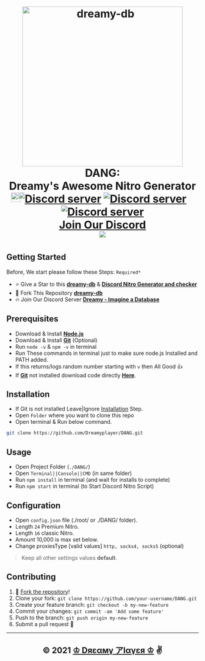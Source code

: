 <h1 align="center">
  <a href="https://dreamyplayer.gitbook.io/dreamy-db/">
  <img src="https://discord.com/assets/b941bc1dfe379db6cc1f2acc5a612f41.png" alt="dreamy-db" width="420"/></a><br>DANG: <br>Dreamy's Awesome Nitro Generator<br>
  <a href="https://discord.gg/CNAJfbs5dn"><img src="https://img.shields.io/discord/849280500421492736?color=5865F2&logo=discord&logoColor=white&style=plastic" alt="Discord server" /></a>
  <a href="https://github.com/Dreamyplayer"><img src="https://img.shields.io/github/stars/Dreamyplayer?color=white&logo=github&style=plastic" alt="Discord server" /></a>
  <a href="https://github.com/Dreamyplayer/Discord-Nitro-Gen-and-Checker/blob/master/package.json"><img src="https://img.shields.io/github/package-json/v/Dreamyplayer/Discord-Nitro-Gen-and-Checker?color=l&logo=git&logoColor=lightgreen&style=plastic" alt="Discord server" /></a>
  <br><img src="https://image.flaticon.com/icons/png/512/3845/3845880.png"
  width="25"
  height="25"
  style="position:absolute;left: 240px;top:577px"><a title='Dreamy - Imagine a Database' href="https://discord.gg/CNAJfbs5dn">Join Our Discord<br></a>
  <a href="https://github.com/Dreamyplayer/Discord-Nitro-Gen-and-Checker"><img src="https://cdn.discordapp.com/attachments/851533693657808926/857214104359534592/Screenshot_from_2021-06-23_16-32-21.png" /></a>
<h1>

## Getting Started

Before, We start please follow these Steps: `Required*`

- ⭐ Give a Star to this [**dreamy-db**](https://github.com/Dreamyplayer/dreamy-db "dreamy-db") & [**Discord Nitro Generator and checker**](https://github.com/Dreamyplayer/Discord-Nitro-Gen-and-Checker "Discord Nitro Generator & Checker")
- 🍴 Fork This Repository [**dreamy-db**](https://github.com/Dreamyplayer/dreamy-db "dreamy-db")
- 🔥 Join Our Discord Server [**Dreamy - Imagine a Database**](https://discord.gg/CNAJfbs5dn "Dreamy - Imagine a Database")

## Prerequisites

- Download & Install [**Node.js**](https://nodejs.org/en/ 'nodejs')
- Download & Install [**Git**](https://git-scm.com/) (Optional)
- Run `node -v` & `npm -v` in terminal
- Run These commands in terminal just to make sure node.js Installed and PATH added.
- If this returns/logs random number starting with `v` then All Good 👍
- If [**Git**](https://git-scm.com/) not installed download code directly [**Here**](https://github.com/Dreamyplayer/DANG "Discord Ntro Gen & Checker").

## Installation
- If Git is not installed Leave|Ignore [Installation](https://github.com/Dreamyplayer/DANG#installation) Step.
- Open `Folder` where you want to clone this repo
- Open terminal & Run below command.

```bash
git clone https://github.com/Dreamyplayer/DANG.git
```
  
## Usage
  
- Open Project Folder (`./DANG/`)
- Open `Terminal||Console||CMD` (in same folder)
- Run `npm install` in terminal (and wait for installs to complete)
- Run `npm start` in terminal (to Start Discord Nitro Script)
  
## Configuration

- Open `config.json` file (./root/ or ./DANG/ folder).
- Length `24` Premium Nitro.
- Length `16` classic Nitro.
- Amount 10,000 is max set below.
- Change proxiesType [valid values] `http, socks4, socks5`  (optional)
> Keep all other settings values **default**.

## Contributing

1. 🍴 [Fork the repository](https://github.com/Dreamyplayer/DANG/fork)!
2. Clone your fork: `git clone https://github.com/your-username/DANG.git`
3. Create your feature branch: `git checkout -b my-new-feature`
4. Commit your changes: `git commit -am 'Add some feature'`
5. Push to the branch: `git push origin my-new-feature`
6. Submit a pull request 🤯

---
<h2 align="center">© 2021 <a href="https://github.com/Dreamyplayer/">♔ Dяεαмү アlαүεя ♔<a> ✌️</h2>
